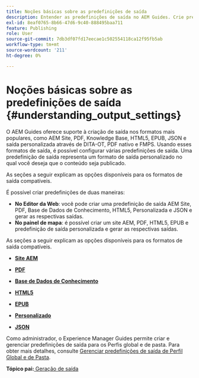 ```yaml
---
title: Noções básicas sobre as predefinições de saída
description: Entender as predefinições de saída no AEM Guides. Crie predefinições de saída no editor da Web e no painel de mapa para os formatos AEM, site, PDF, HTML5, EPUB, personalizado e JSON.
exl-id: 8eaf0765-8b66-47d6-9c40-888495baa711
feature: Publishing
role: User
source-git-commit: 7db3df07fd17eecae1c502554118ca12f95fb5ab
workflow-type: tm+mt
source-wordcount: '211'
ht-degree: 0%

---
```


# Noções básicas sobre as predefinições de saída {#understanding_output_settings}

O AEM Guides oferece suporte à criação de saída nos formatos mais populares, como AEM Site, PDF, Knowledge Base, HTML5, EPUB, JSON e saída personalizada através de DITA-OT, PDF nativo e FMPS. Usando esses formatos de saída, é possível configurar várias predefinições de saída. Uma predefinição de saída representa um formato de saída personalizado no qual você deseja que o conteúdo seja publicado.

As seções a seguir explicam as opções disponíveis para os formatos de saída compatíveis.

É possível criar predefinições de duas maneiras:

- **No Editor da Web**: você pode criar uma predefinição de saída AEM Site, PDF, Base de Dados de Conhecimento, HTML5, Personalizada e JSON e gerar as respectivas saídas.
- **No painel de mapa**: é possível criar um site AEM, PDF, HTML5, EPUB e predefinição de saída personalizada e gerar as respectivas saídas.

As seções a seguir explicam as opções disponíveis para os formatos de saída compatíveis.

- **[Site AEM](generate-output-aem-site.md)**

- **[PDF](generate-output-pdf.md)**

- **[Base de Dados de Conhecimento](generate-output-knowledge-base.md)**

- **[HTML5](generate-output-html5.md)**

- **[EPUB](generate-output-epub.md)**

- **[Personalizado](generate-output-custom.md)**

- **[JSON](generate-output-json.md)**

Como administrador, o Experience Manager Guides permite criar e gerenciar predefinições de saída para os Perfis global e de pasta. Para obter mais detalhes, consulte [Gerenciar predefinições de saída de Perfil Global e de Pasta](./web-editor-manage-output-presets.md).

**Tópico pai:**[ Geração de saída](generate-output.md)
